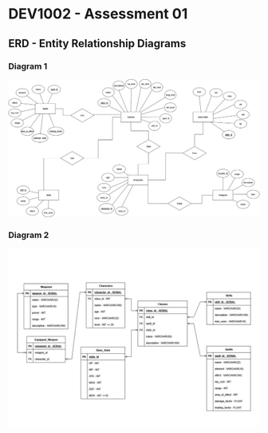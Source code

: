 # DEV1002 - Assessment 01

## ERD - Entity Relationship Diagrams

### Diagram 1

![A basic Entity Relationship Diagram of my Assessment Database](<assets/images/ERD - Assessment 01.jpg>)

### Diagram 2

![A detailed ERD of my Assessment Database with cardinality and tables](<assets/images/ERD Detailed with Tables.jpg>)
